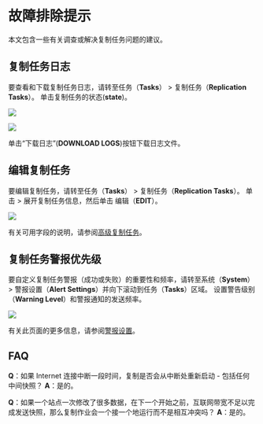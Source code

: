 # 故障排除提示

本文包含一些有关调查或解决复制任务问题的建议。

## 复制任务日志

要查看和下载复制任务日志，请转至任务（**Tasks**） > 复制任务（**Replication Tasks**）。 单击复制任务的状态(**state**)。

![](https://www.truenas.com/docs/images/CORE/12.0/RepTaskErrorCORE.png)

![](https://www.truenas.com/docs/images/CORE/12.0/RepTaskLogDownloadCORE.png)

单击“下载日志”(**DOWNLOAD LOGS**)按钮下载日志文件。

## 编辑复制任务

要编辑复制任务，请转至任务（**Tasks**） > 复制任务（**Replication Tasks**）。 单击 > 展开复制任务信息，然后单击 编辑（**EDIT**）。

![](https://www.truenas.com/docs/images/CORE/12.0/RepEditTaskCORE.png)

有关可用字段的说明，请参阅[高级复制任务](https://www.truenas.com/docs/core/tasks/replicationtasks/advanced/)。

## 复制任务警报优先级

要自定义复制任务警报（成功或失败）的重要性和频率，请转至系统（**System**） > 警报设置（**Alert Settings**）并向下滚动到任务（**Tasks**）区域。 设置警告级别（**Warning Level**）和警报通知的发送频率。

![](https://www.truenas.com/docs/images/CORE/12.0/AlertTaskReplication.png)

有关此页面的更多信息，请参阅[警报设置](https://www.truenas.com/docs/core/system/alert/)。

## FAQ

**Q**：如果 Internet 连接中断一段时间，复制是否会从中断处重新启动 - 包括任何中间快照？ **A**：是的。

**Q**：如果一个站点一次修改了很多数据，在下一个开始之前，互联网带宽不足以完成发送快照，那么复制作业会一个接一个地运行而不是相互冲突吗？ **A**：是的。





































